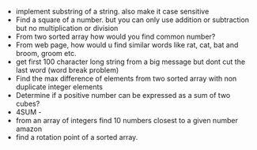 - implement substring of a string. also make it case sensitive
- Find a square of a number. but you can only use addition or subtraction but no multiplication or division
- From two sorted array how would you find common number?
- From web page, how would u find similar words like rat, cat, bat and broom, groom etc.
- get first 100 character long string from a big message but dont cut the last word (word break problem)
- Find the max difference of elements from two sorted array with non duplicate integer elements
- Determine if a positive number can be expressed as a sum of two cubes?
- 4SUM - 
- from an array of integers find 10 numbers closest to a given number amazon
- find a rotation point of a sorted array.
